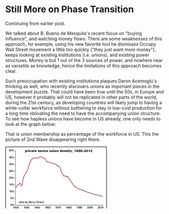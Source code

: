 # Still More on Phase Transition

Continuing from earlier post.

We talked about B. Bueno de Mesquita's recent focus on "buying
influence", and watching money flows. There are some weaknesses of
this approach, for example, using his new favorite tool he dismisses
Occupy Wall Street movement a little too quickly ("they just want more
money"), keeps looking at existing institutions (i.e. unions), and
existing power structures. Money is but 1 out of the 3 sources of
power, and nowhere near as varsetile as knowledge, hence the
limitations of this approach becomes clear.

Such preoccupation with existing institutions plaques Daron Acemoglu's
thinking as well, who recently discovers unions as important pieces in
the development puzzle. That could have been true until the 50s, in
Europe and US, however it probably will not be replicated in other
parts of the world, during the 21st century, as developing countries
will likely jump to having a white-collar workforce without bothering
to stay in low-cost production for a long time oblivating the need to
have the accompanying union structure. To see how hapless unions have
become in US already, one only needs to look at the graph below:

That is union membership as percentage of the workforce in US. This
the picture of 2nd Wave disappearing right there.

![](union-density.jpg.CROP.rectangle3-large.jpg)
